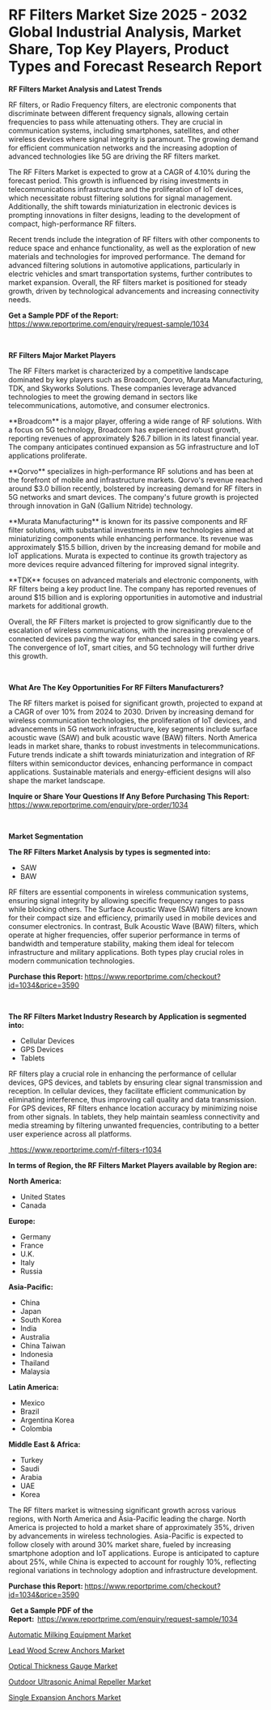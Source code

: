 <p><h1>RF Filters Market Size 2025 - 2032 Global Industrial Analysis, Market Share, Top Key Players, Product Types and Forecast Research Report</h1></p><p><strong>RF Filters Market Analysis and Latest Trends</strong></p>
<p><p>RF filters, or Radio Frequency filters, are electronic components that discriminate between different frequency signals, allowing certain frequencies to pass while attenuating others. They are crucial in communication systems, including smartphones, satellites, and other wireless devices where signal integrity is paramount. The growing demand for efficient communication networks and the increasing adoption of advanced technologies like 5G are driving the RF filters market.</p><p>The RF Filters Market is expected to grow at a CAGR of 4.10% during the forecast period. This growth is influenced by rising investments in telecommunications infrastructure and the proliferation of IoT devices, which necessitate robust filtering solutions for signal management. Additionally, the shift towards miniaturization in electronic devices is prompting innovations in filter designs, leading to the development of compact, high-performance RF filters.</p><p>Recent trends include the integration of RF filters with other components to reduce space and enhance functionality, as well as the exploration of new materials and technologies for improved performance. The demand for advanced filtering solutions in automotive applications, particularly in electric vehicles and smart transportation systems, further contributes to market expansion. Overall, the RF filters market is positioned for steady growth, driven by technological advancements and increasing connectivity needs.</p></p>
<p><strong>Get a Sample PDF of the Report:&nbsp;</strong> <a href="https://www.reportprime.com/enquiry/request-sample/1034?utm_campaign=3208&utm_medium=2&utm_source=Github&utm_content=ia&utm_term=18032025&utm_id=rf-filters">https://www.reportprime.com/enquiry/request-sample/1034</a></p>
<p>&nbsp;</p>
<p><strong>RF Filters Major Market Players</strong></p>
<p><p>The RF Filters market is characterized by a competitive landscape dominated by key players such as Broadcom, Qorvo, Murata Manufacturing, TDK, and Skyworks Solutions. These companies leverage advanced technologies to meet the growing demand in sectors like telecommunications, automotive, and consumer electronics.</p><p>**Broadcom** is a major player, offering a wide range of RF solutions. With a focus on 5G technology, Broadcom has experienced robust growth, reporting revenues of approximately $26.7 billion in its latest financial year. The company anticipates continued expansion as 5G infrastructure and IoT applications proliferate.</p><p>**Qorvo** specializes in high-performance RF solutions and has been at the forefront of mobile and infrastructure markets. Qorvo's revenue reached around $3.0 billion recently, bolstered by increasing demand for RF filters in 5G networks and smart devices. The company's future growth is projected through innovation in GaN (Gallium Nitride) technology.</p><p>**Murata Manufacturing** is known for its passive components and RF filter solutions, with substantial investments in new technologies aimed at miniaturizing components while enhancing performance. Its revenue was approximately $15.5 billion, driven by the increasing demand for mobile and IoT applications. Murata is expected to continue its growth trajectory as more devices require advanced filtering for improved signal integrity.</p><p>**TDK** focuses on advanced materials and electronic components, with RF filters being a key product line. The company has reported revenues of around $15 billion and is exploring opportunities in automotive and industrial markets for additional growth.</p><p>Overall, the RF Filters market is projected to grow significantly due to the escalation of wireless communications, with the increasing prevalence of connected devices paving the way for enhanced sales in the coming years. The convergence of IoT, smart cities, and 5G technology will further drive this growth.</p></p>
<p>&nbsp;</p>
<p><strong>What Are The Key Opportunities For RF Filters Manufacturers?</strong></p>
<p><p>The RF filters market is poised for significant growth, projected to expand at a CAGR of over 10% from 2024 to 2030. Driven by increasing demand for wireless communication technologies, the proliferation of IoT devices, and advancements in 5G network infrastructure, key segments include surface acoustic wave (SAW) and bulk acoustic wave (BAW) filters. North America leads in market share, thanks to robust investments in telecommunications. Future trends indicate a shift towards miniaturization and integration of RF filters within semiconductor devices, enhancing performance in compact applications. Sustainable materials and energy-efficient designs will also shape the market landscape.</p></p>
<p><strong>Inquire or Share Your Questions If Any Before Purchasing This Report:</strong> <a href="https://www.reportprime.com/enquiry/pre-order/1034?utm_campaign=3208&utm_medium=2&utm_source=Github&utm_content=ia&utm_term=18032025&utm_id=rf-filters">https://www.reportprime.com/enquiry/pre-order/1034</a></p>
<p>&nbsp;</p>
<p><strong>Market Segmentation</strong></p>
<p><strong>The RF Filters Market Analysis by types is segmented into:</strong></p>
<p><ul><li>SAW</li><li>BAW</li></ul></p>
<p><p>RF filters are essential components in wireless communication systems, ensuring signal integrity by allowing specific frequency ranges to pass while blocking others. The Surface Acoustic Wave (SAW) filters are known for their compact size and efficiency, primarily used in mobile devices and consumer electronics. In contrast, Bulk Acoustic Wave (BAW) filters, which operate at higher frequencies, offer superior performance in terms of bandwidth and temperature stability, making them ideal for telecom infrastructure and military applications. Both types play crucial roles in modern communication technologies.</p></p>
<p><strong>Purchase this Report:&nbsp;</strong><a href="https://www.reportprime.com/checkout?id=1034&price=3590&utm_campaign=3208&utm_medium=2&utm_source=Github&utm_content=ia&utm_term=18032025&utm_id=rf-filters">https://www.reportprime.com/checkout?id=1034&price=3590</a></p>
<p>&nbsp;</p>
<p><strong>The RF Filters Market Industry Research by Application is segmented into:</strong></p>
<p><ul><li>Cellular Devices</li><li>GPS Devices</li><li>Tablets</li></ul></p>
<p><p>RF filters play a crucial role in enhancing the performance of cellular devices, GPS devices, and tablets by ensuring clear signal transmission and reception. In cellular devices, they facilitate efficient communication by eliminating interference, thus improving call quality and data transmission. For GPS devices, RF filters enhance location accuracy by minimizing noise from other signals. In tablets, they help maintain seamless connectivity and media streaming by filtering unwanted frequencies, contributing to a better user experience across all platforms.</p></p>
<p><a href="https://www.reportprime.com/rf-filters-r1034?utm_campaign=3208&utm_medium=2&utm_source=Github&utm_content=ia&utm_term=18032025&utm_id=rf-filters">&nbsp;https://www.reportprime.com/rf-filters-r1034</a></p>
<p><strong>In terms of Region, the RF Filters Market Players available by Region are:</strong></p>
<p>
    <p> <strong> North America: </strong>
        <ul>
            <li>United States</li>
            <li>Canada</li>
        </ul>
        </p> 
    <p> <strong> Europe: </strong>
        <ul>
            <li>Germany</li>
            <li>France</li>
            <li>U.K.</li>
            <li>Italy</li>
            <li>Russia</li>
        </ul>
        </p> 
    <p> <strong> Asia-Pacific: </strong>
        <ul>
            <li>China</li>
            <li>Japan</li>
            <li>South Korea</li>
            <li>India</li>
            <li>Australia</li>
            <li>China Taiwan</li>
            <li>Indonesia</li>
            <li>Thailand</li>
            <li>Malaysia</li>
        </ul>
        </p> 
    <p> <strong> Latin America: </strong>
        <ul>
            <li>Mexico</li>
            <li>Brazil</li>
            <li>Argentina Korea</li>
            <li>Colombia</li>
        </ul>
        </p> 
    <p> <strong> Middle East & Africa: </strong>
        <ul>
            <li>Turkey</li>
            <li>Saudi</li>
            <li>Arabia</li>
            <li>UAE</li>
            <li>Korea</li>
        </ul>
    </p>
    </p>
<p><p>The RF filters market is witnessing significant growth across various regions, with North America and Asia-Pacific leading the charge. North America is projected to hold a market share of approximately 35%, driven by advancements in wireless technologies. Asia-Pacific is expected to follow closely with around 30% market share, fueled by increasing smartphone adoption and IoT applications. Europe is anticipated to capture about 25%, while China is expected to account for roughly 10%, reflecting regional variations in technology adoption and infrastructure development.</p></p>
<p><strong>Purchase this Report: </strong><a href="https://www.reportprime.com/checkout?id=1034&price=3590&utm_campaign=3208&utm_medium=2&utm_source=Github&utm_content=ia&utm_term=18032025&utm_id=rf-filters">https://www.reportprime.com/checkout?id=1034&price=3590</a></p>
<p>&nbsp;<strong>Get a Sample PDF of the Report:&nbsp;&nbsp;</strong><a href="https://www.reportprime.com/enquiry/request-sample/1034?utm_campaign=3208&utm_medium=2&utm_source=Github&utm_content=ia&utm_term=18032025&utm_id=rf-filters">https://www.reportprime.com/enquiry/request-sample/1034</a></p>
<p><strong></strong></p>
<p><p><a href="https://www.linkedin.com/pulse/comprehensive-growth-insights-automatic-milking-equipment-market-o8nge?utm_campaign=3208&utm_medium=2&utm_source=Github&utm_content=ia&utm_term=18032025&utm_id=rf-filters">Automatic Milking Equipment Market</a></p><p><a href="https://www.linkedin.com/pulse/lead-wood-screw-anchors-market-forecasting-share-size-revenue-p3lse?utm_campaign=3208&utm_medium=2&utm_source=Github&utm_content=ia&utm_term=18032025&utm_id=rf-filters">Lead Wood Screw Anchors Market</a></p><p><a href="https://www.linkedin.com/pulse/rapid-growth-global-optical-thickness-gauge-market-cagr-144-from-b2vcc?utm_campaign=3208&utm_medium=2&utm_source=Github&utm_content=ia&utm_term=18032025&utm_id=rf-filters">Optical Thickness Gauge Market</a></p><p><a href="https://www.linkedin.com/pulse/technological-insights-growth-trends-outdoor-ultrasonic-animal-ufq0c?utm_campaign=3208&utm_medium=2&utm_source=Github&utm_content=ia&utm_term=18032025&utm_id=rf-filters">Outdoor Ultrasonic Animal Repeller Market</a></p><p><a href="https://www.linkedin.com/pulse/global-single-expansion-anchors-market-future-trends-segment-ru9oe?utm_campaign=3208&utm_medium=2&utm_source=Github&utm_content=ia&utm_term=18032025&utm_id=rf-filters">Single Expansion Anchors Market</a></p></p>